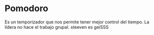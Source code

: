 # Pomodoro
Es un temporizador que nos permite tener mejor control del tiempo. 
La lídera no hace el trabajo grupal.
steeven es geiSSS